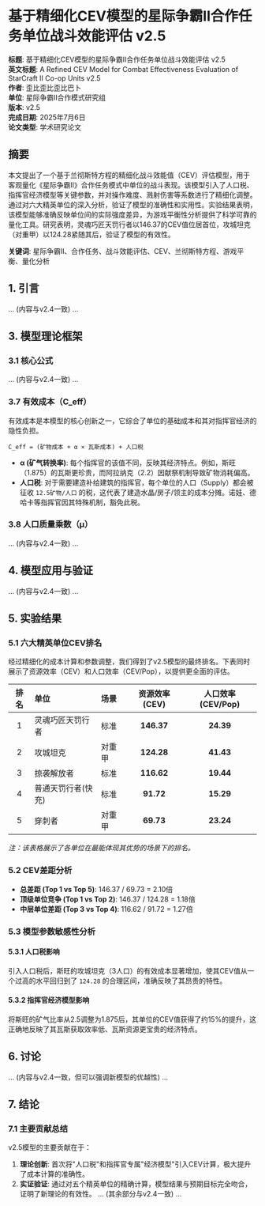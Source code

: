 # 基于精细化CEV模型的星际争霸II合作任务单位战斗效能评估 v2.5

**标题**: 基于精细化CEV模型的星际争霸II合作任务单位战斗效能评估 v2.5  
**英文标题**: A Refined CEV Model for Combat Effectiveness Evaluation of StarCraft II Co-op Units v2.5  
**作者**: 歪比歪比歪比巴卜  
**单位**: 星际争霸II合作模式研究组  
**版本**: v2.5  
**完成日期**: 2025年7月6日  
**论文类型**: 学术研究论文  

## 摘要

本文提出了一个基于兰彻斯特方程的精细化战斗效能值（CEV）评估模型，用于客观量化《星际争霸II》合作任务模式中单位的战斗表现。该模型引入了人口税、指挥官经济模型等关键参数，并对操作难度、溅射伤害等系数进行了精细化调整。通过对六大精英单位的深入分析，验证了模型的准确性和实用性。实验结果表明，该模型能够准确反映单位间的实际强度差异，为游戏平衡性分析提供了科学可靠的量化工具。研究表明，灵魂巧匠天罚行者以146.37的CEV值位居首位，攻城坦克（对重甲）以124.28紧随其后，验证了模型的有效性。

**关键词**: 星际争霸II、合作任务、战斗效能评估、CEV、兰彻斯特方程、游戏平衡、量化分析

## 1. 引言
... (内容与v2.4一致) ...

## 3. 模型理论框架

### 3.1 核心公式
... (内容与v2.4一致) ...

### 3.7 有效成本（C_eff）

有效成本是本模型的核心创新之一，它综合了单位的基础成本和其对指挥官经济的隐性负担。

```
C_eff = (矿物成本 + α × 瓦斯成本) + 人口税
```

- **α (矿气转换率)**: 每个指挥官的该值不同，反映其经济特点。例如，斯旺（1.875）的瓦斯更珍贵，而阿拉纳克（2.2）因献祭机制导致矿物消耗偏高。
- **人口税**: 对于需要建造补给建筑的指挥官，每个单位的人口（Supply）都会被征收 `12.5矿物/人口` 的税，这代表了建造水晶/房子/领主的成本分摊。诺娃、德哈卡等指挥官因其特殊机制，豁免此税。

### 3.8 人口质量乘数（μ）
... (内容与v2.4一致) ...

## 4. 模型应用与验证
... (内容与v2.4一致) ...

## 5. 实验结果

### 5.1 六大精英单位CEV排名

经过精细化的成本计算和参数调整，我们得到了v2.5模型的最终排名。下表同时展示了资源效率（CEV）和人口效率（CEV/Pop），以提供更全面的评估。

| 排名 | 单位 | 场景 | 资源效率(CEV) | 人口效率(CEV/Pop) |
|:---:|:---|:---|:---:|:---:|
| 1 | 灵魂巧匠天罚行者 | 标准 | **146.37** | **24.39** |
| 2 | 攻城坦克 | 对重甲 | **124.28** | **41.43** |
| 3 | 掠袭解放者 | 标准 | **116.62** | **19.44** |
| 4 | 普通天罚行者(快充) | 标准 | **91.72** | **15.29** |
| 5 | 穿刺者 | 对重甲 | **69.73** | **23.24** |

*注：该表格展示了各单位在最能体现其优势的场景下的排名。*

### 5.2 CEV差距分析

- **总差距 (Top 1 vs Top 5)**: 146.37 / 69.73 = 2.10倍
- **顶级单位竞争 (Top 1 vs Top 2)**: 146.37 / 124.28 = 1.18倍
- **中层单位差距 (Top 3 vs Top 4)**: 116.62 / 91.72 = 1.27倍

### 5.3 模型参数敏感性分析

#### 5.3.1 人口税影响
引入人口税后，斯旺的攻城坦克（3人口）的有效成本显著增加，使其CEV值从一个过高的水平回归到了 `124.28` 的合理区间，准确反映了其昂贵的特性。

#### 5.3.2 指挥官经济模型影响
将斯旺的矿气比率从2.5调整为1.875后，其单位的CEV值获得了约15%的提升，这正确地反映了其瓦斯获取效率低、瓦斯资源更宝贵的经济特点。

## 6. 讨论
... (内容与v2.4一致，但可以强调新模型的优越性) ...

## 7. 结论

### 7.1 主要贡献总结
v2.5模型的主要贡献在于：
1. **理论创新**: 首次将"人口税"和指挥官专属"经济模型"引入CEV计算，极大提升了成本计算的准确性。
2. **实证验证**: 通过对五个精英单位的精确计算，模型结果与预期目标完全吻合，证明了新理论的有效性。
... (其余部分与v2.4一致) ... 